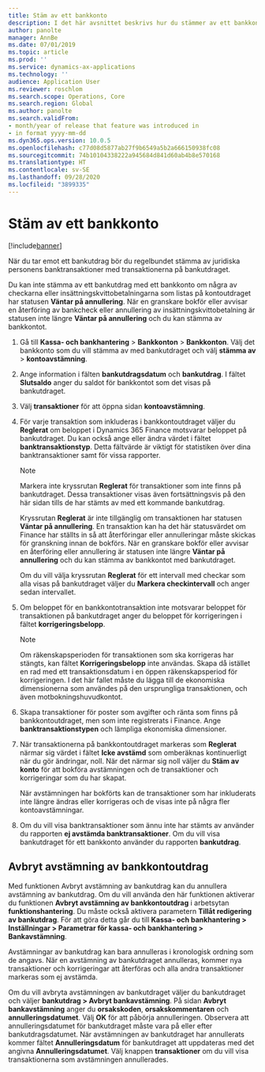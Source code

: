 ```yaml
---
title: Stäm av ett bankkonto
description: I det här avsnittet beskrivs hur du stämmer av ett bankkonto.
author: panolte
manager: AnnBe
ms.date: 07/01/2019
ms.topic: article
ms.prod: ''
ms.service: dynamics-ax-applications
ms.technology: ''
audience: Application User
ms.reviewer: roschlom
ms.search.scope: Operations, Core
ms.search.region: Global
ms.author: panolte
ms.search.validFrom:
- month/year of release that feature was introduced in
- in format yyyy-mm-dd
ms.dyn365.ops.version: 10.0.5
ms.openlocfilehash: c77d08d5877ab27f9b6549a5b2a666150938fc08
ms.sourcegitcommit: 74b10104338222a945684d841d60ab4b8e570168
ms.translationtype: HT
ms.contentlocale: sv-SE
ms.lasthandoff: 09/28/2020
ms.locfileid: "3899335"
---
```

# <a name="reconcile-a-bank-account"></a>Stäm av ett bankkonto

[!include[banner](../includes/banner.md)]

När du tar emot ett bankutdrag bör du regelbundet stämma av juridiska personens banktransaktioner med transaktionerna på bankutdraget.

Du kan inte stämma av ett bankutdrag med ett bankkonto om några av checkarna eller insättningskvittobetalningarna som listas på kontoutdraget har statusen **Väntar på annullering**. När en granskare bokför eller avvisar en återföring av bankcheck eller annullering av insättningskvittobetalning är statusen inte längre **Väntar på annullering** och du kan stämma av bankkontot.

1.  Gå till **Kassa- och bankhantering** \> **Bankkonton** \> **Bankkonton**. Välj det bankkonto som du vill stämma av med bankutdraget och välj **stämma av** > **kontoavstämning**.

2.  Ange information i fälten **bankutdragsdatum** och **bankutdrag**. I fältet **Slutsaldo** anger du saldot för bankkontot som det visas på bankutdraget.

3.  Välj **transaktioner** för att öppna sidan **kontoavstämning**.

4.  För varje transaktion som inkluderas i bankkontoutdraget väljer du **Reglerat** om beloppet i Dynamics 365 Finance motsvarar beloppet på bankutdraget. Du kan också ange eller ändra värdet i fältet **banktransaktionstyp**. Detta fältvärde är viktigt för statistiken över dina banktransaktioner samt för vissa rapporter.
    

    > [!NOTE]
    > <P>Markera inte kryssrutan <STRONG>Reglerat</STRONG> för transaktioner som inte finns på bankutdraget. Dessa transaktioner visas även fortsättningsvis på den här sidan tills de har stämts av med ett kommande bankutdrag.</P>
    > <P>Kryssrutan <STRONG>Reglerat</STRONG> är inte tillgänglig om transaktionen har statusen <STRONG>Väntar på annullering</STRONG>. En transaktion kan ha det här statusvärdet om Finance har ställts in så att återföringar eller annulleringar måste skickas för granskning innan de bokförs. När en granskare bokför eller avvisar en återföring eller annullering är statusen inte längre <STRONG>Väntar på annullering</STRONG> och du kan stämma av bankkontot med bankutdraget.</P>

    
    Om du vill välja kryssrutan **Reglerat** för ett intervall med checkar som alla visas på bankutdraget väljer du **Markera checkintervall** och anger sedan intervallet.

5.  Om beloppet för en bankkontotransaktion inte motsvarar beloppet för transaktionen på bankutdraget anger du beloppet för korrigeringen i fältet **korrigeringsbelopp**.
    

    > [!NOTE]
    > <P>Om räkenskapsperioden för transaktionen som ska korrigeras har stängts, kan fältet <STRONG>Korrigeringsbelopp</STRONG> inte användas. Skapa då istället en rad med ett transaktionsdatum i en öppen räkenskapsperiod för korrigeringen. I det här fallet måste du lägga till de ekonomiska dimensionerna som användes på den ursprungliga transaktionen, och även motbokningshuvudkontot.</P>



6.  Skapa transaktioner för poster som avgifter och ränta som finns på bankkontoutdraget, men som inte registrerats i Finance. Ange **banktransaktionstypen** och lämpliga ekonomiska dimensioner.

7.  När transaktionerna på bankkontoutdraget markeras som **Reglerat** närmar sig värdet i fältet **Icke avstämd** som omberäknas kontinuerligt när du gör ändringar, noll. När det närmar sig noll väljer du **Stäm av konto** för att bokföra avstämningen och de transaktioner och korrigeringar som du har skapat.
    
    När avstämningen har bokförts kan de transaktioner som har inkluderats inte längre ändras eller korrigeras och de visas inte på några fler kontoavstämningar.

8.  Om du vill visa banktransaktioner som ännu inte har stämts av använder du rapporten **ej avstämda banktransaktioner**. Om du vill visa bankutdraget för ett bankkonto använder du rapporten **bankutdrag**.

## <a name="cancel-bank-statement-reconciliation"></a>Avbryt avstämning av bankkontoutdrag 

Med funktionen Avbryt avstämning av bankutdrag kan du annullera avstämning av bankutdrag. Om du vill använda den här funktionen aktiverar du funktionen **Avbryt avstämning av bankkontoutdrag** i arbetsytan **funktionshantering**. Du måste också aktivera parametern **Tillåt redigering av bankutdrag**. För att göra detta går du till **Kassa- och bankhantering > Inställningar > Parametrar för kassa- och bankhantering > Bankavstämning**.
 
Avstämningar av bankutdrag kan bara annulleras i kronologisk ordning som de angavs. När en avstämning av bankutdraget annulleras, kommer nya transaktioner och korrigeringar att återföras och alla andra transaktioner markeras som ej avstämda.
 
Om du vill avbryta avstämningen av bankutdraget väljer du bankutdraget och väljer **bankutdrag > Avbryt bankavstämning**. På sidan **Avbryt bankavstämning** anger du **orsakskoden**, **orsakskommentaren** och **annulleringsdatumet**. Välj **OK** för att påbörja annulleringen. Observera att annulleringsdatumet för bankutdraget måste vara på eller efter bankutdragsdatumet. När avstämningen av bankutdraget har annullerats kommer fältet **Annulleringsdatum** för bankutdraget att uppdateras med det angivna **Annulleringsdatumet**. Välj knappen **transaktioner** om du vill visa transaktionerna som avstämningen annullerades.
